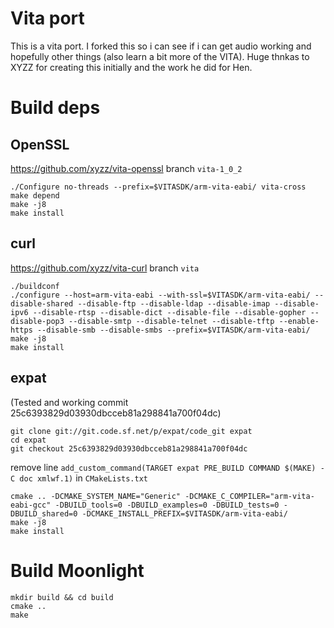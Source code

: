 # Vita port

This is a vita port. I forked this so i can see if i can get audio working and hopefully other things (also learn a bit more of the VITA). Huge thnkas to XYZZ for creating this initially and the work he did for Hen.

# Build deps

## OpenSSL

https://github.com/xyzz/vita-openssl branch `vita-1_0_2`

```
./Configure no-threads --prefix=$VITASDK/arm-vita-eabi/ vita-cross
make depend
make -j8
make install
```

## curl

https://github.com/xyzz/vita-curl branch `vita`


```
./buildconf
./configure --host=arm-vita-eabi --with-ssl=$VITASDK/arm-vita-eabi/ --disable-shared --disable-ftp --disable-ldap --disable-imap --disable-ipv6 --disable-rtsp --disable-dict --disable-file --disable-gopher --disable-pop3 --disable-smtp --disable-telnet --disable-tftp --enable-https --disable-smb --disable-smbs --prefix=$VITASDK/arm-vita-eabi/
make -j8
make install
```

## expat

(Tested and working commit 25c6393829d03930dbcceb81a298841a700f04dc)

```
git clone git://git.code.sf.net/p/expat/code_git expat
cd expat
git checkout 25c6393829d03930dbcceb81a298841a700f04dc
```

remove line `add_custom_command(TARGET expat PRE_BUILD COMMAND $(MAKE) -C doc xmlwf.1)` in `CMakeLists.txt`

```
cmake .. -DCMAKE_SYSTEM_NAME="Generic" -DCMAKE_C_COMPILER="arm-vita-eabi-gcc" -DBUILD_tools=0 -DBUILD_examples=0 -DBUILD_tests=0 -DBUILD_shared=0 -DCMAKE_INSTALL_PREFIX=$VITASDK/arm-vita-eabi/
make -j8
make install
```

# Build Moonlight

```
mkdir build && cd build
cmake ..
make
```
